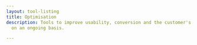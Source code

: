 ```yaml
---
layout: tool-listing
title: Optimisation
description: Tools to improve usability, conversion and the customer's experience
  on an ongoing basis.

---
```


